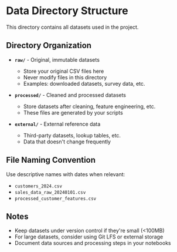 # Data Directory Structure

This directory contains all datasets used in the project.

## Directory Organization

-   **`raw/`** - Original, immutable datasets

    -   Store your original CSV files here
    -   Never modify files in this directory
    -   Examples: downloaded datasets, survey data, etc.

-   **`processed/`** - Cleaned and processed datasets

    -   Store datasets after cleaning, feature engineering, etc.
    -   These files are generated by your scripts

-   **`external/`** - External reference data
    -   Third-party datasets, lookup tables, etc.
    -   Data that doesn't change frequently

## File Naming Convention

Use descriptive names with dates when relevant:

-   `customers_2024.csv`
-   `sales_data_raw_20240101.csv`
-   `processed_customer_features.csv`

## Notes

-   Keep datasets under version control if they're small (<100MB)
-   For large datasets, consider using Git LFS or external storage
-   Document data sources and processing steps in your notebooks
